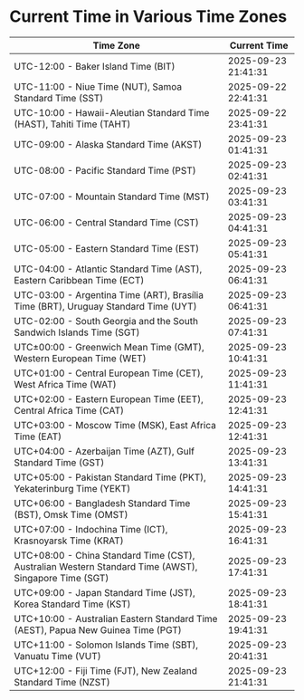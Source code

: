 # Current Time in Various Time Zones

| Time Zone | Current Time |
|-----------|--------------|
| UTC-12:00 - Baker Island Time (BIT) | 2025-09-23 21:41:31 |
| UTC-11:00 - Niue Time (NUT), Samoa Standard Time (SST) | 2025-09-22 22:41:31 |
| UTC-10:00 - Hawaii-Aleutian Standard Time (HAST), Tahiti Time (TAHT) | 2025-09-22 23:41:31 |
| UTC-09:00 - Alaska Standard Time (AKST) | 2025-09-23 01:41:31 |
| UTC-08:00 - Pacific Standard Time (PST) | 2025-09-23 02:41:31 |
| UTC-07:00 - Mountain Standard Time (MST) | 2025-09-23 03:41:31 |
| UTC-06:00 - Central Standard Time (CST) | 2025-09-23 04:41:31 |
| UTC-05:00 - Eastern Standard Time (EST) | 2025-09-23 05:41:31 |
| UTC-04:00 - Atlantic Standard Time (AST), Eastern Caribbean Time (ECT) | 2025-09-23 06:41:31 |
| UTC-03:00 - Argentina Time (ART), Brasília Time (BRT), Uruguay Standard Time (UYT) | 2025-09-23 06:41:31 |
| UTC-02:00 - South Georgia and the South Sandwich Islands Time (SGT) | 2025-09-23 07:41:31 |
| UTC±00:00 - Greenwich Mean Time (GMT), Western European Time (WET) | 2025-09-23 10:41:31 |
| UTC+01:00 - Central European Time (CET), West Africa Time (WAT) | 2025-09-23 11:41:31 |
| UTC+02:00 - Eastern European Time (EET), Central Africa Time (CAT) | 2025-09-23 12:41:31 |
| UTC+03:00 - Moscow Time (MSK), East Africa Time (EAT) | 2025-09-23 12:41:31 |
| UTC+04:00 - Azerbaijan Time (AZT), Gulf Standard Time (GST) | 2025-09-23 13:41:31 |
| UTC+05:00 - Pakistan Standard Time (PKT), Yekaterinburg Time (YEKT) | 2025-09-23 14:41:31 |
| UTC+06:00 - Bangladesh Standard Time (BST), Omsk Time (OMST) | 2025-09-23 15:41:31 |
| UTC+07:00 - Indochina Time (ICT), Krasnoyarsk Time (KRAT) | 2025-09-23 16:41:31 |
| UTC+08:00 - China Standard Time (CST), Australian Western Standard Time (AWST), Singapore Time (SGT) | 2025-09-23 17:41:31 |
| UTC+09:00 - Japan Standard Time (JST), Korea Standard Time (KST) | 2025-09-23 18:41:31 |
| UTC+10:00 - Australian Eastern Standard Time (AEST), Papua New Guinea Time (PGT) | 2025-09-23 19:41:31 |
| UTC+11:00 - Solomon Islands Time (SBT), Vanuatu Time (VUT) | 2025-09-23 20:41:31 |
| UTC+12:00 - Fiji Time (FJT), New Zealand Standard Time (NZST) | 2025-09-23 21:41:31 |
